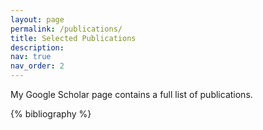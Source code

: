 ```yaml
---
layout: page
permalink: /publications/
title: Selected Publications
description: 
nav: true
nav_order: 2
---
```


My Google Scholar page contains a full list of publications.

<!-- _pages/publications.md -->

<!-- Bibsearch Feature -->

<!-- {% include bib_search.liquid %} -->

<div class="publications">

{% bibliography %}

</div>
